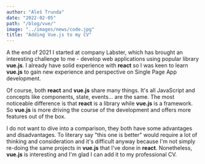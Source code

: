 ```yaml
---
author: "Aleš Trunda"
date: "2022-02-05"
path: "/blog/vue/"
image: "../images/news/code.jpg"
title: "Adding Vue.js to my CV"
---
```


A the end of 2021 I started at company Labster, which has brought an interesting challenge to me - develop web applications using popular library **vue.js**. I already have solid experience with **react** so I was keen to learn **vue.js** to gain new experience and perspective on Single Page App development.

Of course, both **react** and **vue.js** share many things. It's all JavaScript and concepts like components, state, events... are the same. The most noticeable difference is that **react** is a library while **vue.js** is a framework. So **vue.js** is more driving the course of the development and offers more features out of the box.

I do not want to dive into a comparison, they both have some advantages and disadvantages. To literary say "this one is better" would require a lot of thinking and consideration and it's difficult anyway because I'm not simply re-doing the same projects in **vue.js** that I've done in **react**. Nonetheless, **vue.js** is interesting and I'm glad I can add it to my professional CV.

